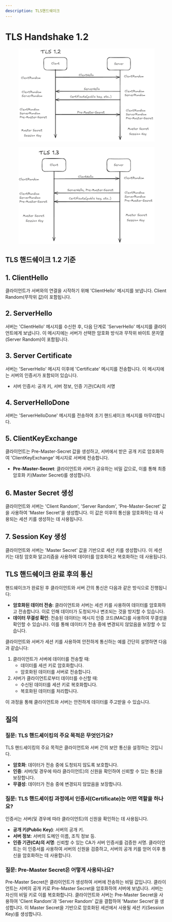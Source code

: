 ```yaml
---
description: TLS핸드쉐이크
---
```


# TLS Handshake 1.2

<figure><img src="../../.gitbook/assets/image.png" alt=""><figcaption></figcaption></figure>

<figure><img src="../../.gitbook/assets/image (1).png" alt=""><figcaption></figcaption></figure>

## TLS 핸드쉐이크 1.2 기준

## 1. ClientHello

클라이언트가 서버와의 연결을 시작하기 위해 'ClientHello' 메시지를 보냅니다. Client Random(무작위 값)이 포함됩니다.

## 2. ServerHello

서버는 'ClientHello' 메시지를 수신한 후, 다음 단계로 'ServerHello' 메시지를 클라이언트에게 보냅니다. 이 메시지에는 서버가 선택한 암호화 방식과 무작위 바이트 문자열(Server Random)이 포함됩니다.

## 3. Server Certificate

서버는 'ServerHello' 메시지 이후에 'Certificate' 메시지를 전송합니다. 이 메시지에는 서버의 인증서가 포함되어 있습니다.

* 서버 인증서: 공개 키, 서버 정보, 인증 기관(CA)의 서명

## 4. ServerHelloDone

서버는 'ServerHelloDone' 메시지를 전송하여 초기 핸드셰이크 메시지를 마무리합니다.

## 5. ClientKeyExchange

클라이언트는 Pre-Master-Secret 값을 생성하고, 서버에서 받은 공개 키로 암호화하여 'ClientKeyExchange' 메시지로 서버에 전송합니다.

* **Pre-Master-Secret**: 클라이언트와 서버가 공유하는 비밀 값으로, 이를 통해 최종 암호화 키(Master Secret)를 생성합니다.

## 6. Master Secret 생성

클라이언트와 서버는 'Client Random', 'Server Random', 'Pre-Master-Secret' 값을 사용하여 'Master Secret'을 생성합니다. 이 값은 이후의 통신을 암호화하는 데 사용되는 세션 키를 생성하는 데 사용됩니다.

## 7. Session Key 생성

클라이언트와 서버는 'Master Secret' 값을 기반으로 세션 키를 생성합니다. 이 세션 키는 대칭 암호화 알고리즘을 사용하여 데이터를 암호화하고 복호화하는 데 사용됩니다.



## TLS 핸드쉐이크 완료 후의 통신

핸드쉐이크가 완료된 후 클라이언트와 서버 간의 통신은 다음과 같은 방식으로 진행됩니다:

* **암호화된 데이터 전송**: 클라이언트와 서버는 세션 키를 사용하여 데이터를 암호화하고 전송합니다. 이로 인해 데이터가 도청되거나 변조되는 것을 방지할 수 있습니다.
* **데이터 무결성 확인**: 전송된 데이터는 메시지 인증 코드(MAC)를 사용하여 무결성을 확인할 수 있습니다. 이를 통해 데이터가 전송 중에 변경되지 않았음을 보장할 수 있습니다.

클라이언트와 서버가 세션 키를 사용하여 안전하게 통신하는 예를 간단히 설명하면 다음과 같습니다:

1. 클라이언트가 서버에 데이터를 전송할 때:
   * 데이터를 세션 키로 암호화합니다.
   * 암호화된 데이터를 서버로 전송합니다.
2. 서버가 클라이언트로부터 데이터를 수신할 때:
   * 수신된 데이터를 세션 키로 복호화합니다.
   * 복호화된 데이터를 처리합니다.

이 과정을 통해 클라이언트와 서버는 안전하게 데이터를 주고받을 수 있습니다.



## 질의

### **질문**: TLS 핸드셰이킹의 주요 목적은 무엇인가요?

TLS 핸드셰이킹의 주요 목적은 클라이언트와 서버 간의 보안 통신을 설정하는 것입니다.&#x20;

* **암호화**: 데이터가 전송 중에 도청되지 않도록 보호합니다.
* **인증**: 서버(및 경우에 따라 클라이언트)의 신원을 확인하여 신뢰할 수 있는 통신을 보장합니다.
* **무결성**: 데이터가 전송 중에 변경되지 않았음을 보장합니다.

### **질문**: TLS 핸드셰이킹 과정에서 인증서(Certificate)는 어떤 역할을 하나요?

인증서는 서버(및 경우에 따라 클라이언트)의 신원을 확인하는 데 사용됩니다.

* **공개 키(Public Key)**: 서버의 공개 키.
* **서버 정보**: 서버의 도메인 이름, 조직 정보 등.
* **인증 기관(CA)의 서명**: 신뢰할 수 있는 CA가 서버 인증서를 검증한 서명. 클라이언트는 이 인증서를 사용하여 서버의 신원을 검증하고, 서버의 공개 키를 얻어 이후 통신을 암호화하는 데 사용합니다.

### **질문**: Pre-Master Secret은 어떻게 사용되나요?

Pre-Master Secret은 클라이언트가 생성하여 서버에 전송하는 비밀 값입니다. 클라이언트는 서버의 공개 키로 Pre-Master Secret을 암호화하여 서버에 보냅니다. 서버는 자신의 비밀 키로 이를 복호화합니다. 클라이언트와 서버는 Pre-Master Secret을 사용하여 'Client Random'과 'Server Random' 값을 결합하여 'Master Secret'을 생성합니다. 이 Master Secret을 기반으로 암호화된 세션에서 사용될 세션 키(Session Key)를 생성합니다.
